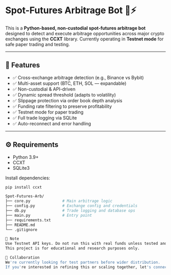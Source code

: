 # Spot-Futures Arbitrage Bot 🧠⚡

This is a **Python-based, non-custodial spot-futures arbitrage bot** designed to detect and execute arbitrage opportunities across major crypto exchanges using the **CCXT** library. Currently operating in **Testnet mode** for safe paper trading and testing.

---

## 🚀 Features

- ✅ Cross-exchange arbitrage detection (e.g., Binance vs Bybit)
- ✅ Multi-asset support (BTC, ETH, SOL — expandable)
- ✅ Non-custodial & API-driven
- ✅ Dynamic spread threshold (adapts to volatility)
- ✅ Slippage protection via order book depth analysis
- ✅ Funding rate filtering to preserve profitability
- ✅ Testnet mode for paper trading
- ✅ Full trade logging via SQLite
- ✅ Auto-reconnect and error handling

---

## ⚙️ Requirements

- Python 3.9+
- CCXT
- SQLite3

Install dependencies:

```bash
pip install ccxt

Spot-Futures-Arb/
├── core.py              # Main arbitrage logic
├── config.py            # Exchange config and credentials
├── db.py                # Trade logging and database ops
├── main.py              # Entry point
├── requirements.txt
├── README.md
└── .gitignore

🔐 Note
Use Testnet API keys. Do not run this with real funds unless tested and secured.
This project is for educational and research purposes only.

🤝 Collaboration
We're currently looking for test partners before wider distribution.
If you're interested in refining this or scaling together, let's connect!